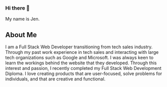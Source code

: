 ### Hi there 👋
My name is Jen.

## About Me
I am a Full Stack Web Developer transitioning from tech sales industry. Through my past work experience in tech sales and interacting with large tech organizations such as Google and Microsoft. I was always keen to learn the workings behind the website that they developed. Through this interest and passion, I recently completed my Full Stack Web Development Diploma. I love creating products that are user-focused, solve problems for individuals, and that are creative and functional.

## 
